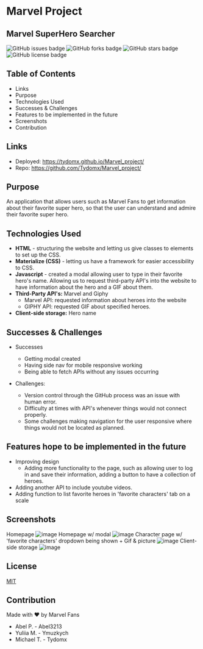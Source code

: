 # Marvel Project
## Marvel SuperHero Searcher
![GitHub issues badge](https://img.shields.io/github/issues/Tydomx/Marvel_project)
![GitHub forks badge](https://img.shields.io/github/forks/Tydomx/Marvel_project)
![GitHub stars badge](https://img.shields.io/github/stars/Tydomx/Marvel_project)
![GitHub license badge](https://img.shields.io/github/license/Tydomx/Marvel_project)

## Table of Contents
* Links
* Purpose
* Technologies Used
* Successes & Challenges
* Features to be implemented in the future
* Screenshots
* Contribution

## Links
- Deployed: https://tydomx.github.io/Marvel_project/
- Repo: https://github.com/Tydomx/Marvel_project/

## Purpose
An application that allows users such as Marvel Fans to get information about their favorite super hero, so that the user can understand and admire their favorite super hero.

## Technologies Used

* **HTML** - structuring the website and letting us give classes to elements to set up the CSS. 
* **Materialize (CSS)** - letting us have a framework for easier accessibility to CSS. 
* **Javascript** - created a modal allowing user to type in their favorite hero's name. Allowing us to request third-party API's into the website to have information about the hero and a GIF about them.
* **Third-Party API's:** Marvel and Giphy
  * Marvel API: requested information about heroes into the website
  * GIPHY API: requested GIF about specified heroes.
* **Client-side storage:** Hero name

## Successes & Challenges
* Successes
  * Getting modal created
  * Having side nav for mobile responsive working
  * Being able to fetch APIs without any issues occurring

* Challenges: 
  * Version control through the GitHub process was an issue with human error. 
  * Difficulty at times with API's whenever things would not connect properly.
  * Some challenges making navigation for the user responsive where things would not be located as planned.

## Features hope to be implemented in the future
* Improving design
  * Adding more functionality to the page, such as allowing user to log in and save their information, adding a button to have a collection of heroes.
* Adding another API to include youtube videos.
* Adding function to list favorite heroes in 'favorite characters' tab on a scale

## Screenshots

Homepage
![image](https://user-images.githubusercontent.com/99767019/167271733-f82c846f-653e-4db7-b209-8accc476c78c.png)
Homepage w/ modal
![image](https://user-images.githubusercontent.com/99767019/167272327-008340e4-3137-4979-8a15-610711a772cf.png)
Character page w/ 'favorite characters' dropdown being shown + Gif & picture
![image](https://user-images.githubusercontent.com/99767019/167272514-a7e34bb2-99fa-4daa-a920-0a1b799a3dfb.png)
Client-side storage
![image](https://user-images.githubusercontent.com/99767019/167330550-324bb835-f77e-4626-99aa-654c99413938.png)

## License 
[MIT](https://choosealicense.com/licenses/mit/)


## Contribution
Made with ❤️ by Marvel Fans 
* Abel P. - Abel3213
* Yuliia M. - Ymuzkych
* Michael T. - Tydomx
